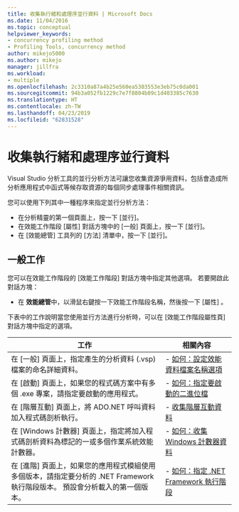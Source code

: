 ```yaml
---
title: 收集執行緒和處理序並行資料 | Microsoft Docs
ms.date: 11/04/2016
ms.topic: conceptual
helpviewer_keywords:
- concurrency profiling method
- Profiling Tools, concurrency method
author: mikejo5000
ms.author: mikejo
manager: jillfra
ms.workload:
- multiple
ms.openlocfilehash: 2c3310a87a4b25e560ea5303553e3eb75c0da001
ms.sourcegitcommit: 94b3a052fb1229c7e7f8804b09c1d403385c7630
ms.translationtype: HT
ms.contentlocale: zh-TW
ms.lasthandoff: 04/23/2019
ms.locfileid: "62831528"
---
```

# <a name="collect-thread-and-process-concurrency-data"></a>收集執行緒和處理序並行資料

Visual Studio 分析工具的並行分析方法可讓您收集資源爭用資料，包括會造成所分析應用程式中函式等候存取資源的每個同步處理事件相關資訊。

您可以使用下列其中一種程序來指定並行分析方法：

- 在分析精靈的第一個頁面上，按一下 [並行]。
- 在效能工作階段 [屬性] 對話方塊中的 [一般] 頁面上，按一下 [並行]。
- 在 [效能總管] 工具列的 [方法] 清單中，按一下 [並行]。

## <a name="common-tasks"></a>一般工作

您可以在效能工作階段的 [效能工作階段]  對話方塊中指定其他選項。 若要開啟此對話方塊：

- 在 **效能總管**中，以滑鼠右鍵按一下效能工作階段名稱，然後按一下 [屬性] 。

下表中的工作說明當您使用並行方法進行分析時，可以在 [效能工作階段屬性頁] 對話方塊中指定的選項。

|工作|相關內容|
|----------|---------------------|
|在 [一般] 頁面上，指定產生的分析資料 (.vsp) 檔案的命名詳細資料。|- [如何：設定效能資料檔案名稱選項](../profiling/how-to-set-performance-data-file-name-options.md)|
|在 [啟動] 頁面上，如果您的程式碼方案中有多個 .exe 專案，請指定要啟動的應用程式。|- [如何：指定要啟動的二進位檔](../profiling/how-to-specify-the-binary-to-start.md)|
|在 [階層互動]  頁面上，將 ADO.NET 呼叫資料加入程式碼剖析執行。|- [收集階層互動資料](../profiling/collecting-tier-interaction-data.md)|
|在 [Windows 計數器]  頁面上，指定將加入程式碼剖析資料為標記的一或多個作業系統效能計數器。|- [如何：收集 Windows 計數器資料](../profiling/how-to-collect-windows-counter-data.md)|
|在 [進階] 頁面上，如果您的應用程式模組使用多個版本，請指定要分析的 .NET Framework 執行階段版本。 預設會分析載入的第一個版本。|- [如何：指定 .NET Framework 執行階段](../profiling/how-to-specify-the-dotnet-framework-runtime.md)|